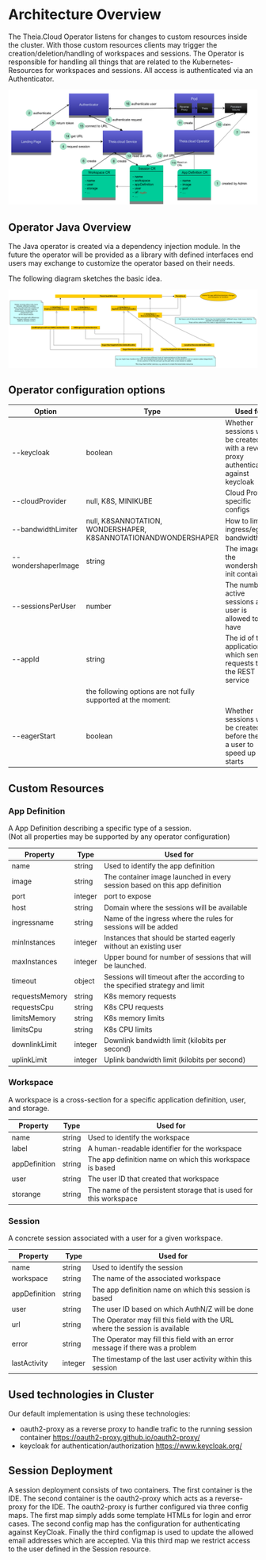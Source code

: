 # Architecture Overview

The Theia.Cloud Operator listens for changes to custom resources inside the cluster. With those custom resources clients may trigger the creation/deletion/handling of workspaces and sessions. The Operator is responsible for handling all things that are related to the Kubernetes-Resources for workspaces and sessions. All access is authenticated via an Authenticator. 

![Theia.Cloud Diagram](theia.cloud.png "Theia.Cloud")

## Operator Java Overview

The Java operator is created via a dependency injection module.
In the future the operator will be provided as a library with defined interfaces end users may exchange to customize the operator based on their needs.

The following diagram sketches the basic idea.

![Operator Diagram](operator.png "Operator")

## Operator configuration options

|Option|Type|Used for|
|---|---|---|
|--keycloak|boolean|Whether sessions will be created with a reverse proxy authenticating against keycloak|
|--cloudProvider|null, K8S, MINIKUBE|Cloud Provider specific configs|
|--bandwidthLimiter|null, K8SANNOTATION, WONDERSHAPER, K8SANNOTATIONANDWONDERSHAPER|How to limit ingress/egress bandwidth|
|--wondershaperImage|string|The image of the wondershaper init container|
|--sessionsPerUser|number|The number of active sessions a user is allowed to have|
|--appId|string|The id of the application which sends requests to the REST service|
||the following options are not fully supported at the moment:|
|--eagerStart|boolean|Whether sessions will be created before there is a user to speed up starts|

## Custom Resources

### App Definition

A App Definition describing a specific type of a session.\
(Not all properties may be supported by any operator configuration)

|Property|Type|Used for|
|---|---|---|
|name|string|Used to identify the app definition|
|image|string|The container image launched in every session based on this app definition|
|port|integer|port to expose|
|host|string|Domain where the sessions will be available|
|ingressname|string|Name of the ingress where the rules for sessions will be added|
|minInstances|integer|Instances that should be started eagerly without an existing user|
|maxInstances|integer|Upper bound for number of sessions that will be launched.|
|timeout|object|Sessions will timeout after the according to the specified strategy and limit|
|requestsMemory|string|K8s memory requests|
|requestsCpu|string|K8s CPU requests|
|limitsMemory|string|K8s memory limits|
|limitsCpu|string|K8s CPU limits|
|downlinkLimit|integer|Downlink bandwidth limit (kilobits per second)|
|uplinkLimit|integer|Uplink bandwidth limit (kilobits per second)|

### Workspace

A workspace is a cross-section for a specific application definition, user, and storage.

|Property|Type|Used for|
|---|---|---|
|name|string|Used to identify the workspace|
|label|string|A human-readable identifier for the workspace|
|appDefinition|string|The app definition name on which this workspace is based|
|user|string|The user ID that created that workspace|
|storange|string|The name of the persistent storage that is used for this workspace|

### Session

A concrete session associated with a user for a given workspace.

|Property|Type|Used for|
|---|---|---|
|name|string|Used to identify the session|
|workspace|string|The name of the associated workspace|
|appDefinition|string|The app definition name on which this session is based|
|user|string|The user ID based on which AuthN/Z will be done|
|url|string|The Operator may fill this field with the URL where the session is available|
|error|string|The Operator may fill this field with an error message if there was a problem|
|lastActivity|integer|The timestamp of the last user activity within this session|

## Used technologies in Cluster

Our default implementation is using these technologies:

* oauth2-proxy as a reverse proxy to handle trafic to the running session container https://oauth2-proxy.github.io/oauth2-proxy/
* keycloak for authentication/authorization https://www.keycloak.org/

## Session Deployment

A session deployment consists of two containers. The first container is the IDE. The second container is the oauth2-proxy which acts as a reverse-proxy for the IDE. The oauth2-proxy is further configured via three config maps. The first map simply adds some template HTMLs for login and error cases. The second config map has the configuration for authenticating against KeyCloak. Finally the third configmap is used to update the allowed email addresses which are accepted. Via this third map we restrict access to the user defined in the Session resource.
